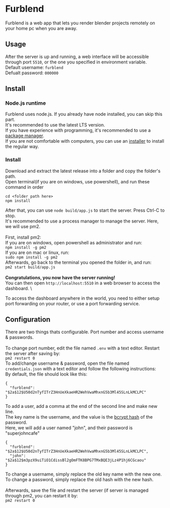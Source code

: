 # Furblend
Furblend is a web app that lets you render blender projects remotely on your home pc when you are away. 

## Usage
After the server is up and running, a web interface will be accessible through port `5510`, or the one you specified in environment variable. \
Default username: `furblend` \
Defualt password: `000000` 

## Install
### Node.js runtime
Furblend uses node.js. If you already have node installed, you can skip this part. \
It's recommended to use the latest LTS version. \
If you have experience with programming, it's recommended to use a [package manager](https://nodejs.org/en/download/package-manager).\
If you are not comfortable with computers, you can use an [installer](https://nodejs.org/en/download/prebuilt-installer) to install the regular way.
### Install
Download and extract the latest release into a folder and copy the folder's path. \
Open terminal(if you are on windows, use powershell), and run these command in order
```
cd <folder path here>
npm install
```
After that, you can use `node build/app.js` to start the server. Press Ctrl-C to stop. \
It's recommended to use a process manager to manage the server. Here, we will use pm2. \
\
First, install pm2: \
If you are on windows, open powershell as administrator and run: \
`npm install -g pm2` \
If you are on mac or linux, run: \
`sudo npm install -g pm2` \
Afterwards, go back to the terminal you opened the folder in, and run: \
`pm2 start build/app.js` \
\
**Congratulations, you now have the server running!** \
You can then open `http://localhost:5510` in a web browser to access the dashboard. \

To access the dashboard anywhere in the world, you need to either setup port forwarding on your router, or use a port forwarding service.

## Configuration
There are two things thats configurable. Port number and access username & passwords. \
\
To change port number, edit the file named `.env` with a text editor. Restart the server after saving by: \
`pm2 restart 0`
\
To add/change username & password, open the file named `credentials.json` with a text editor and follow the following instructions: \
By default, the file should look like this:
```
{
  "furblend": "$2a$12$U50d2nTyfITrZ3HnUeXkaeHR2WehVwaMhxnG5b3Ml45SLnLkMCLPC"
}
```
To add a user, add a comma at the end of the second line and make new line. \
The key name is the username, and the value is the [bcrypt hash](https://bcrypt-generator.com) of the password. \
Here, we will add a user named "john", and their password is "superjohncafe"
```
{
  "furblend": "$2a$12$U50d2nTyfITrZ3HnUeXkaeHR2WehVwaMhxnG5b3Ml45SLnLkMCLPC",
  "john": "$2a$12$m3pzX9uiTiO1CdissBl2gOmFTK8BPG7TMxBQE3jLz4P1hj6CGcaou"
}
```
To change a username, simply replace the old key name with the new one. \
To change a password, simply replace the old hash with the new hash. \
\
Afterwards, save the file and restart the server (if server is managed through pm2, you can restart it by: \
`pm2 restart 0`
